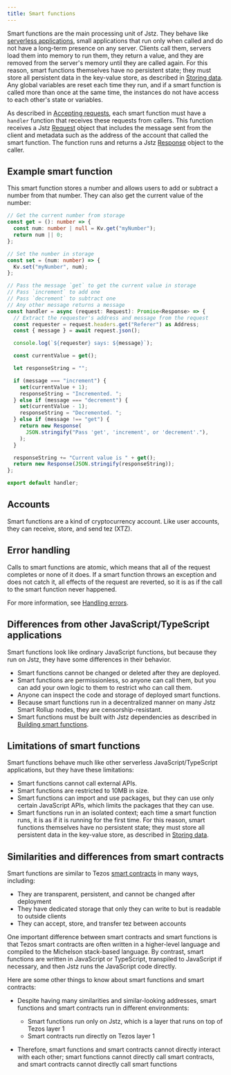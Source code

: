 ```yaml
---
title: Smart functions
---
```


Smart functions are the main processing unit of Jstz.
They behave like [serverless applications](https://en.wikipedia.org/wiki/Serverless_computing), small applications that run only when called and do not have a long-term presence on any server.
Clients call them, servers load them into memory to run them, they return a value, and they are removed from the server's memory until they are called again.
For this reason, smart functions themselves have no persistent state; they must store all persistent data in the key-value store, as described in [Storing data](/functions/data_storage).
Any global variables are reset each time they run, and if a smart function is called more than once at the same time, the instances do not have access to each other's state or variables.

As described in [Accepting requests](/functions/requests), each smart function must have a `handler` function that receives these requests from callers.
This function receives a Jstz [Request](/api/request) object that includes the message sent from the client and metadata such as the address of the account that called the smart function.
The function runs and returns a Jstz [Response](/api/response) object to the caller.

## Example smart function

This smart function stores a number and allows users to add or subtract a number from that number.
They can also get the current value of the number:

```typescript
// Get the current number from storage
const get = (): number => {
  const num: number | null = Kv.get("myNumber");
  return num || 0;
};

// Set the number in storage
const set = (num: number) => {
  Kv.set("myNumber", num);
};

// Pass the message `get` to get the current value in storage
// Pass `increment` to add one
// Pass `decrement` to subtract one
// Any other message returns a message
const handler = async (request: Request): Promise<Response> => {
  // Extract the requester's address and message from the request
  const requester = request.headers.get("Referer") as Address;
  const { message } = await request.json();

  console.log(`${requester} says: ${message}`);

  const currentValue = get();

  let responseString = "";

  if (message === "increment") {
    set(currentValue + 1);
    responseString = "Incremented. ";
  } else if (message === "decrement") {
    set(currentValue - 1);
    responseString = "Decremented. ";
  } else if (message !== "get") {
    return new Response(
      JSON.stringify("Pass 'get', 'increment', or 'decrement'."),
    );
  }

  responseString += "Current value is " + get();
  return new Response(JSON.stringify(responseString));
};

export default handler;
```

## Accounts

Smart functions are a kind of cryptocurrency account.
Like user accounts, they can receive, store, and send tez (XTZ).

## Error handling

Calls to smart functions are atomic, which means that all of the request completes or none of it does.
If a smart function throws an exception and does not catch it, all effects of the request are reverted, so it is as if the call to the smart function never happened.

For more information, see [Handling errors](/functions/errors).

## Differences from other JavaScript/TypeScript applications

Smart functions look like ordinary JavaScript functions, but because they run on Jstz, they have some differences in their behavior.

- Smart functions cannot be changed or deleted after they are deployed.
- Smart functions are permissionless, so anyone can call them, but you can add your own logic to them to restrict who can call them.
- Anyone can inspect the code and storage of deployed smart functions.
- Because smart functions run in a decentralized manner on many Jstz Smart Rollup nodes, they are censorship-resistant.
- Smart functions must be built with Jstz dependencies as described in [Building smart functions](/functions/building).

## Limitations of smart functions

Smart functions behave much like other serverless JavaScript/TypeScript applications, but they have these limitations:

- Smart functions cannot call external APIs.
- Smart functions are restricted to 10MB in size.
- Smart functions can import and use packages, but they can use only certain JavaScript APIs, which limits the packages that they can use.
- Smart functions run in an isolated context; each time a smart function runs, it is as if it is running for the first time.
For this reason, smart functions themselves have no persistent state; they must store all persistent data in the key-value store, as described in [Storing data](/functions/data_storage).
<!-- https://huancheng-trili.github.io/jstz-api-coverage/ -->

## Similarities and differences from smart contracts

Smart functions are similar to Tezos [smart contracts](https://docs.tezos.com/smart-contracts) in many ways, including:

- They are transparent, persistent, and cannot be changed after deployment
- They have dedicated storage that only they can write to but is readable to outside clients
- They can accept, store, and transfer tez between accounts

One important difference between smart contracts and smart functions is that Tezos smart contracts are often written in a higher-level language and compiled to the Michelson stack-based language.
By contrast, smart functions are written in JavaScript or TypeScript, transpiled to JavaScript if necessary, and then Jstz runs the JavaScript code directly.

Here are some other things to know about smart functions and smart contracts:

- Despite having many similarities and similar-looking addresses, smart functions and smart contracts run in different environments:

  - Smart functions run only on Jstz, which is a layer that runs on top of Tezos layer 1
  - Smart contracts run directly on Tezos layer 1

- Therefore, smart functions and smart contracts cannot directly interact with each other; smart functions cannot directly call smart contracts, and smart contracts cannot directly call smart functions
